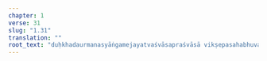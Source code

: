 ```yaml
---
chapter: 1
verse: 31
slug: "1.31"
translation: ""
root_text: "duḥkhadaurmanasyāṅgamejayatvaśvāsapraśvāsā vikṣepasahabhuvaḥ"
---
```


